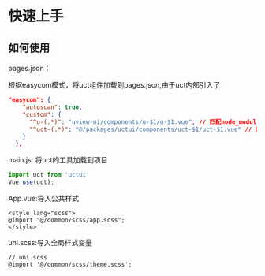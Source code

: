 # 快速上手
## 如何使用
pages.json：

根据easycom模式，将uct组件加载到pages.json,由于uct内部引入了
```pages.json
"easycom": {
    "autoscan": true,
    "custom": {
      "^u-(.*)": "uview-ui/components/u-$1/u-$1.vue", // 匹配node_modules内的vue文件
      "^uct-(.*)": "@/packages/uctui/components/uct-$1/uct-$1.vue" // 匹配components目录内的vue文件
    }
  },
```
main.js:
将uct的工具加载到项目
```main.js
import uct from 'uctui'
Vue.use(uct);
```
App.vue:导入公共样式
```
<style lang="scss">
@import "@/common/scss/app.scss";
</style>
```

uni.scss:导入全局样式变量
```
// uni.scss
@import '@/common/scss/theme.scss';
```




